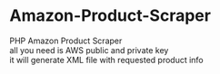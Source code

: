 # Amazon-Product-Scraper
PHP Amazon Product Scraper</br>
all you need is AWS public and private key</br>
it will generate XML file with requested product info
